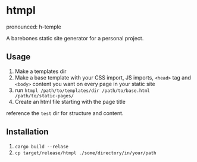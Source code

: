 # htmpl

pronounced: h-temple

A barebones static site generator for a personal project. 

## Usage

1. Make a templates dir
2. Make a base template with your CSS import, JS imports, `<head>` tag and `<body>` content you want on every page in your static site
3. run `htmpl /path/to/templates/dir /path/to/base.html /path/to/static-pages/`
4. Create an html file starting with the page title

reference the `test` dir for structure and content.

## Installation
1. `cargo build --relase`
2. `cp target/release/htmpl ./some/directory/in/your/path`